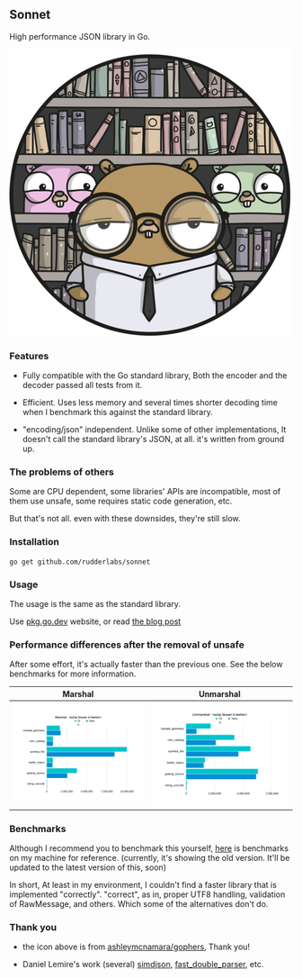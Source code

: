 ## Sonnet

High performance JSON library in Go.

![gopher.png](./gopher.png)

### Features

- Fully compatible with the Go standard library, Both the encoder and the decoder passed all tests from it.

- Efficient. Uses less memory and several times shorter decoding time when I benchmark this against the standard library.

- "encoding/json" independent. Unlike some of other implementations, It doesn't call the standard library's JSON, at all. it's written from ground up.

### The problems of others

Some are CPU dependent, some libraries' APIs are incompatible, most of them use unsafe, some requires static code generation, etc.

But that's not all. even with these downsides, they're still slow.

### Installation

```
go get github.com/rudderlabs/sonnet
```

### Usage

The usage is the same as the standard library.

Use [pkg.go.dev](https://pkg.go.dev/encoding/json) website, or read [the blog post](https://go.dev/blog/json)

### Performance differences after the removal of unsafe

After some effort, it's actually faster than the previous one. See the below benchmarks for more information.

| Marshal | Unmarshal |
| :---: | :---: |
| ![marshal.png](./marshal.png) | ![unmarshal.png](./unmarshal.png) |

### Benchmarks

Although I recommend you to benchmark this yourself, [here](https://github.com/rudderlabs/benchmark) is benchmarks on my machine for reference. (currently, it's showing the old version. It'll be updated to the latest version of this, soon)

In short, At least in my environment, I couldn't find a faster library that is implemented "correctly". "correct", as in, proper UTF8 handling, validation of RawMessage, and others. Which some of the alternatives don't do.


### Thank you

- the icon above is from [ashleymcnamara/gophers](https://github.com/ashleymcnamara/gophers), Thank you!

- Daniel Lemire's work (several) [simdjson](https://github.com/simdjson/simdjson), [fast_double_parser](https://github.com/lemire/fast_double_parser), etc.